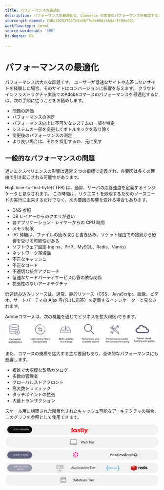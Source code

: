```yaml
---
title: パフォーマンスの最適化
description: パフォーマンスの最適化と、Commerce の実装のパフォーマンスを確認するための手順について、すべてのAdobeを説明します。
source-git-commit: 748c302527617c6a9bf7d6e666c6b3acff89e021
workflow-type: tm+mt
source-wordcount: '306'
ht-degree: 0%

---
```



# パフォーマンスの最適化

パフォーマンスは大きな話題です。 ユーザーが低速なサイトや応答しないサイトを経験した場合、そのサイトはコンバージョンに影響を与えます。 クラウドインフラストラクチャ実装でのAdobeコマースのパフォーマンスを最適化するには、次の手順に従うことをお勧めします。

- 問題の評価
- パフォーマンスの測定
- パフォーマンス向上に不可欠なシステムの一部を特定
- システムの一部を変更してボトルネックを取り除く
- 変更後のパフォーマンスの測定
- より良い場合は、それを採用するか、元に戻す

## 一般的なパフォーマンスの問題

遅いエクスペリエンスの影響は通常 2 つの指標で定義され、各要因は多くの理由で引き起こされる可能性があります。

High time-to-first-byte(TTFB) は、通常、サーバの応答速度を定義するインジケータと見なされます。 この時間は、リクエストを処理するためのソースコードの実行に由来するだけでなく、次の要因の影響を受ける場合もあります。

- DNS 参照
- DB レイヤーからのクエリが遅い
- 各アプリケーション・レイヤーからの CPU 時間
- メモリ制限
- I/O 待機は、ファイルの読み取りと書き込み、ソケット経由での接続から影響を受ける可能性がある
- ソフトウェア設定 (nginx、PHP、MySQL、Redis、Vanris)
- ネットワーク帯域幅
- 不正なキャッシュ
- 不正なコード
- 不適切な統合アプローチ
- 低速なサードパーティサービス応答の依存関係
- 拡張性のないアーキテクチャ

低速読み込みリソースは、通常、静的リソース（CSS、JavaScript、画像、ビデオ、サードパーティの Ajax 呼び出し応答）を定義するインジケーターと見なされます。

Adobeコマースは、次の機能を通じてビジネスを拡大/縮小できます。

![Commerce のスケーラブルな機能を示すAdobe図](../../../assets/playbooks/scalable-capabilities.svg)

また、コマースの規模を拡大する主な要因もあり、全体的なパフォーマンスにも影響します。

- 複雑で大規模な製品カタログ
- 多数の管理者
- グローバルストアフロント
- 高変数トラフィック
- タッチポイントの拡張
- 大量トランザクション

スケール用に構築された階層化されたキャッシュ可能なアーキテクチャの場合、このグラフを参照として使用できます。

![キャッシュ可能なアーキテクチャでのAdobeCommerce GraphQL API の使用方法を示す図](../../../assets/playbooks/cacheable-architecture.svg)
